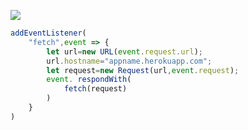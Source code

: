 [![](https://www.herokucdn.com/deploy/button.png)](https://heroku.com/deploy?template=https://github.com/azqsawx/heroku-v2ray.git)

```js
addEventListener(
    "fetch",event => {
        let url=new URL(event.request.url);
        url.hostname="appname.herokuapp.com";
        let request=new Request(url,event.request);
        event. respondWith(
            fetch(request)
        )
    }
)
```